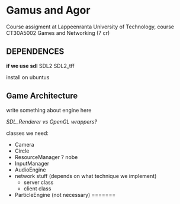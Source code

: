 Gamus and Agor
================================

Course assigment at Lappeenranta University of Technology, course CT30A5002 Games and Networking (7 cr)

DEPENDENCES
--------------------------------

<b>if we use sdl</b> SDL2 SDL2_tff

install on ubuntus

Game Architecture
-------------------------------
write something about engine here

<i>SDL_Renderer vs OpenGL wrappers?</i>

classes we need:
 * Camera
 * Circle
 * ResourceManager ? nobe
 * InputManager
 * AudioEngine
 * network stuff (depends on what technique we implement)
    * server class
    * client class
 * ParticleEngine (not necessary)
=======
